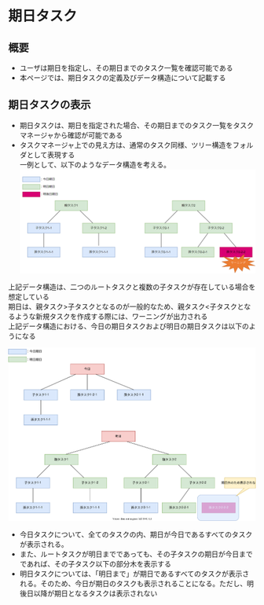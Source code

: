 # 期日タスク
## 概要
- ユーザは期日を指定し、その期日までのタスク一覧を確認可能である
- 本ページでは、期日タスクの定義及びデータ構造について記載する

## 期日タスクの表示
- 期日タスクは、期日を指定された場合、その期日までのタスク一覧をタスクマネージャから確認が可能である
- タスクマネージャ上での見え方は、通常のタスク同様、ツリー構造をフォルダとして表現する  
一例として、以下のようなデータ構造を考える。
![期日タスクのツリー.png](./img/deadline_task1.PNG)   

上記データ構造は、二つのルートタスクと複数の子タスクが存在している場合を想定している  
期日は、親タスク>子タスクとなるのが一般的なため、親タスク<子タスクとなるような新規タスクを作成する際には、ワーニングが出力される  
上記データ構造における、今日の期日タスクおよび明日の期日タスクは以下のようになる  

![期日タスクのツリー.png](./img/deadline_task2.svg)   

- 今日タスクについて、全てのタスクの内、期日が今日であるすべてのタスクが表示される。
- また、ルートタスクが明日までであっても、その子タスクの期日が今日までであれば、その子タスク以下の部分木を表示する
- 明日タスクについては、「明日まで」が期日であるすべてのタスクが表示される。そのため、今日が期日のタスクも表示されることになる。ただし、明後日以降が期日となるタスクは表示されない